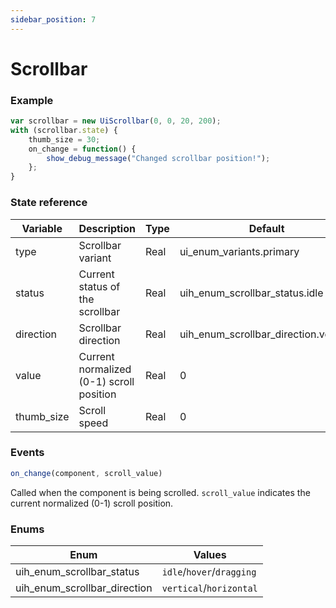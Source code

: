 ```yaml
---
sidebar_position: 7
---
```


# Scrollbar

### Example

```js
var scrollbar = new UiScrollbar(0, 0, 20, 200);
with (scrollbar.state) {
	thumb_size = 30;
	on_change = function() {
		show_debug_message("Changed scrollbar position!");
	};
}
```

### State reference

| Variable   | Description                              | Type | Default                               |
|------------|------------------------------------------|------|---------------------------------------|
| type       | Scrollbar variant                        | Real | ui_enum_variants.primary              |
| status     | Current status of the scrollbar          | Real | uih_enum_scrollbar_status.idle        |
| direction  | Scrollbar direction                      | Real | uih_enum_scrollbar_direction.vertical |
| value      | Current normalized (0-1) scroll position | Real | 0                                     |
| thumb_size | Scroll speed                             | Real | 0                                     |

### Events

```js
on_change(component, scroll_value)
```

Called when the component is being scrolled. `scroll_value` indicates the current normalized (0-1) scroll position.

### Enums

| Enum                         | Values                    |
|------------------------------|---------------------------|
| uih_enum_scrollbar_status    | `idle`/`hover`/`dragging` |
| uih_enum_scrollbar_direction | `vertical`/`horizontal`   |


